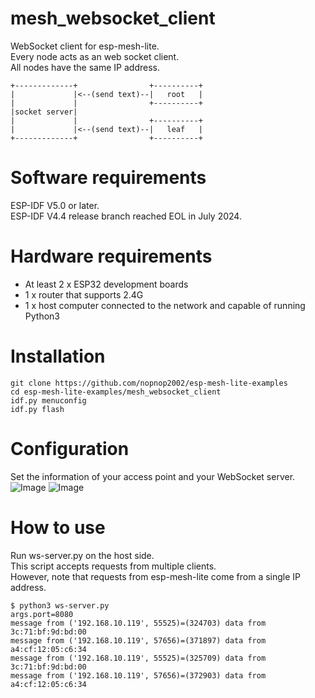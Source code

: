 # mesh_websocket_client
WebSocket client for esp-mesh-lite.   
Every node acts as an web socket client.   
All nodes have the same IP address.   
```
+-------------+                +----------+
|             |<--(send text)--|   root   |
|             |                +----------+
|socket server|
|             |                +----------+
|             |<--(send text)--|   leaf   |
+-------------+                +----------+
```

# Software requirements
ESP-IDF V5.0 or later.   
ESP-IDF V4.4 release branch reached EOL in July 2024.   

# Hardware requirements
- At least 2 x ESP32 development boards
- 1 x router that supports 2.4G
- 1 x host computer connected to the network and capable of running Python3

# Installation
```
git clone https://github.com/nopnop2002/esp-mesh-lite-examples
cd esp-mesh-lite-examples/mesh_websocket_client
idf.py menuconfig
idf.py flash
```

# Configuration   
Set the information of your access point and your WebSocket server.   
![Image](https://github.com/user-attachments/assets/28ee4b1b-541a-4bc0-9d20-4c70e0e60452)
![Image](https://github.com/user-attachments/assets/2d84d6d0-742d-457f-8857-8694647e41e5)

# How to use
Run ws-server.py on the host side.   
This script accepts requests from multiple clients.   
However, note that requests from esp-mesh-lite come from a single IP address.   
```
$ python3 ws-server.py
args.port=8080
message from ('192.168.10.119', 55525)=(324703) data from 3c:71:bf:9d:bd:00
message from ('192.168.10.119', 57656)=(371897) data from a4:cf:12:05:c6:34
message from ('192.168.10.119', 55525)=(325709) data from 3c:71:bf:9d:bd:00
message from ('192.168.10.119', 57656)=(372903) data from a4:cf:12:05:c6:34
```

